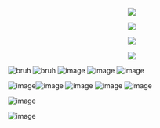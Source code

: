 <p align="center">
  <img src="https://64.media.tumblr.com/78c78571cc14db2747d8b19d745f7b73/08dd3dc800d19a06-1a/s400x600/7fb18aa7f98cd9b58f5573a14f6be79ec86f3efc.pnj" />
</p>
<p align="center">
  <img src=┈┈・୨ ✦ ୧・┈┈ />
</p>
<p align="center">
  <img src="https://media.discordapp.net/attachments/1273727129884037193/1287420076294803537/IMG_2444.png?ex=66f17ae1&is=66f02961&hm=59ea1c54afa624efdc77d05ae906c5da35f1f5bc8ccea0f3993e86daf2755345&=&format=webp&quality=lossless&width=300&height=300" />
</p>
<p align="center">
  <img src="https://64.media.tumblr.com/78c78571cc14db2747d8b19d745f7b73/08dd3dc800d19a06-1a/s400x600/7fb18aa7f98cd9b58f5573a14f6be79ec86f3efc.pnj" />
</p>

   ![bruh](https://64.media.tumblr.com/04aaba2260247ead30df9a36a194056d/tumblr_pucbjd4nPL1xbgu08o3_100.pnj) ![bruh](https://64.media.tumblr.com/34a79b1b5ea51051569789ac8b3c3576/117a2e63d0539028-16/s100x200/32a5e7db867a8d3b60384f1b288d1b0467aeee77.pnj) ![image](https://media4.giphy.com/media/v1.Y2lkPTc5MGI3NjExeHN6dWIzYTNqbTlpbXlvcnhrb3Bvb2JlbWN2ZWthcjFybHo2MWQwOSZlcD12MV9pbnRlcm5hbF9naWZfYnlfaWQmY3Q9Zw/p2ncpyAwdfKqQ0J5nz/giphy.gif) ![image](https://media2.giphy.com/media/v1.Y2lkPTc5MGI3NjExbzRqbDg4OWxpdmliZzdnYnl1N2lpdmR6eTN4M2dmeTR5eXF0eGJoZCZlcD12MV9pbnRlcm5hbF9naWZfYnlfaWQmY3Q9Zw/zC8v7gdDF3SbCd2x6H/giphy.gif) ![image](https://media3.giphy.com/media/v1.Y2lkPTc5MGI3NjExbmtqbnJycmw1eWNsNWI4azkyaGRlYTQ4bHY2YjdpZWhlOHBwc3UxeCZlcD12MV9pbnRlcm5hbF9naWZfYnlfaWQmY3Q9Zw/DI5Ijac2EIz1clgTwS/giphy.gif) 

![image](https://github.com/kekkiie/kekkiie/assets/47456855/ad95b80a-abf0-458a-80fb-0098ca7216be)![image](https://media3.giphy.com/media/v1.Y2lkPTc5MGI3NjExNXdoa29meHc0OGUwdTZzcjJ2ajVwNWlxY2R1ZGtvdWxqb2Npc20xNiZlcD12MV9pbnRlcm5hbF9naWZfYnlfaWQmY3Q9Zw/RNIyQMntw0xYtAKG5K/giphy.gif) ![image](https://media3.giphy.com/media/v1.Y2lkPTc5MGI3NjExanpkYjNlZ3dpYmt1YXUwMmNjcnl3ODc5d3lqeHpiamx2bmdvaWZyYiZlcD12MV9pbnRlcm5hbF9naWZfYnlfaWQmY3Q9Zw/hY7fuQESL72AZgdbKp/giphy.gif) ![image](https://media4.giphy.com/media/v1.Y2lkPTc5MGI3NjExbXg3d2U3MDViNTVvMXRlOHdqcWh0dTA0NTc3ZXpuamgyZjR2YjViZCZlcD12MV9pbnRlcm5hbF9naWZfYnlfaWQmY3Q9Zw/ESAZRd4dZthOteskfa/giphy.gif) ![image](https://pix.crd.co/assets/images/gallery24/98579c20_original.png?v=cf5fcef5)

![image](https://pix.crd.co/assets/images/gallery09/86ada533.gif?v=cf5fcef5) 
 
 ![image](https://autism.crd.co/assets/images/gallery01/e8d15dfb.gif?v=69d6a439)  

